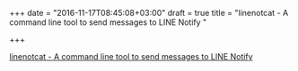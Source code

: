 +++
date = "2016-11-17T08:45:08+03:00"
draft = true
title = "linenotcat - A command line tool to send messages to LINE Notify "

+++

<p><a href="https://t.co/ePM79QFzqS">linenotcat - A command line tool to send messages to LINE Notify </a></p>
